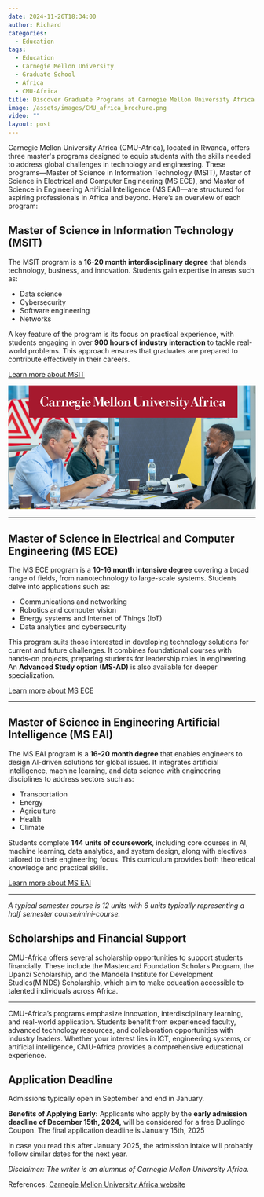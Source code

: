 ```yaml
---
date: 2024-11-26T18:34:00
author: Richard
categories:
  - Education
tags:
  - Education
  - Carnegie Mellon University
  - Graduate School
  - Africa
  - CMU-Africa
title: Discover Graduate Programs at Carnegie Mellon University Africa
image: /assets/images/CMU_africa_brochure.png
video: ""
layout: post
---
```

Carnegie Mellon University Africa (CMU-Africa), located in Rwanda, offers three master's programs designed to equip students with the skills needed to address global challenges in technology and engineering. These programs—Master of Science in Information Technology (MSIT), Master of Science in Electrical and Computer Engineering (MS ECE), and Master of Science in Engineering Artificial Intelligence (MS EAI)—are structured for aspiring professionals in Africa and beyond. Here’s an overview of each program:

## **Master of Science in Information Technology (MSIT)**

The MSIT program is a **16-20 month interdisciplinary degree** that blends technology, business, and innovation. Students gain expertise in areas such as:

- Data science
- Cybersecurity
- Software engineering
- Networks

A key feature of the program is its focus on practical experience, with students engaging in over **900 hours of industry interaction** to tackle real-world problems. This approach ensures that graduates are prepared to contribute effectively in their careers.

[Learn more about MSIT](https://www.africa.engineering.cmu.edu/academics/programs/msit.html)

![CMU africa career fair](/assets/images/CMU_africa_brochure.png)

---

## **Master of Science in Electrical and Computer Engineering (MS ECE)**

The MS ECE program is a **10-16 month intensive degree** covering a broad range of fields, from nanotechnology to large-scale systems. Students delve into applications such as:

- Communications and networking
- Robotics and computer vision
- Energy systems and Internet of Things (IoT)
- Data analytics and cybersecurity

This program suits those interested in developing technology solutions for current and future challenges. It combines foundational courses with hands-on projects, preparing students for leadership roles in engineering. An **Advanced Study option (MS-AD)** is also available for deeper specialization.

[Learn more about MS ECE](https://www.africa.engineering.cmu.edu/academics/programs/msece/index.html)

---

## **Master of Science in Engineering Artificial Intelligence (MS EAI)**

The MS EAI program is a **16-20 month degree** that enables engineers to design AI-driven solutions for global issues. It integrates artificial intelligence, machine learning, and data science with engineering disciplines to address sectors such as:

- Transportation
- Energy
- Agriculture
- Health
- Climate

Students complete **144 units of coursework**, including core courses in AI, machine learning, data analytics, and system design, along with electives tailored to their engineering focus. This curriculum provides both theoretical knowledge and practical skills.

[Learn more about MS EAI](https://www.africa.engineering.cmu.edu/academics/programs/mseai.html)

---

_A typical semester course is 12 units with 6 units typically representing a half semester course/mini-course._

## Scholarships and Financial Support

CMU-Africa offers several scholarship opportunities to support students financially. These include the Mastercard Foundation Scholars Program, the Upanzi Scholarship, and the Mandela Institute for Development Studies(MINDS) Scholarship, which aim to make education accessible to talented individuals across Africa.

---

CMU-Africa’s programs emphasize innovation, interdisciplinary learning, and real-world application. Students benefit from experienced faculty, advanced technology resources, and collaboration opportunities with industry leaders. Whether your interest lies in ICT, engineering systems, or artificial intelligence, CMU-Africa provides a comprehensive educational experience.

## Application Deadline

Admissions typically open in September and end in January.

**Benefits of Applying Early:** Applicants who apply by the **early admission deadline of December 15th, 2024,** will be considered for a free Duolingo Coupon. The final application deadline is January 15th, 2025

In case you read this after January 2025, the admission intake will probably follow similar dates for the next year.

_Disclaimer: The writer is an alumnus of Carnegie Mellon University Africa._

References:
[ Carnegie Mellon University Africa website](https://www.africa.engineering.cmu.edu/academics/programs/index.html)
